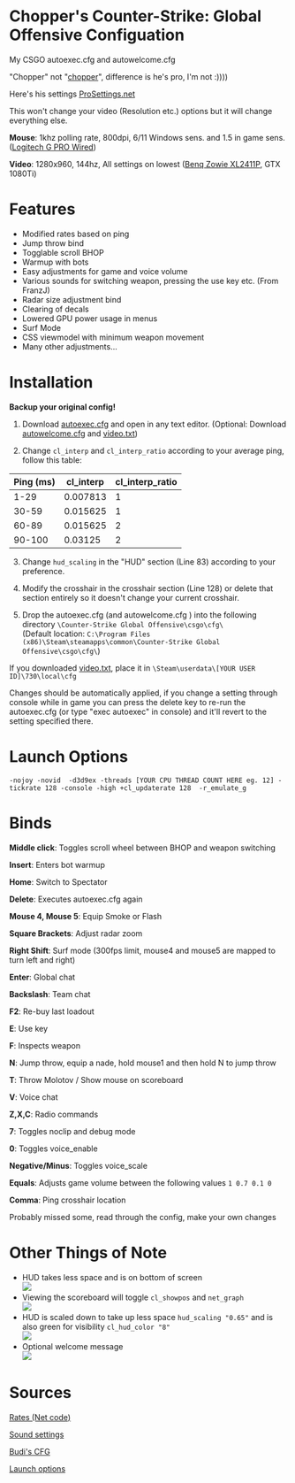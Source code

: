 # Chopper's Counter-Strike: Global Offensive Configuation
 My CSGO autoexec.cfg and autowelcome.cfg
 
 "Chopper" not "[chopper](https://liquipedia.net/counterstrike/Chopper)", difference is he's pro, I'm not :))))
 
 Here's his settings [ProSettings.net](https://prosettings.net/counterstrike/chopper/)
 
 This won't change your video (Resolution etc.) options but it will change everything else.
 
 **Mouse**: 1khz polling rate, 800dpi, 6/11 Windows sens. and 1.5 in game sens. ([Logitech G PRO Wired](https://www.amazon.co.uk/gp/product/B07L9FJS98))
 
 **Video**: 1280x960, 144hz, All settings on lowest ([Benq Zowie XL2411P](https://www.amazon.co.uk/BenQ-XL2411P-Sports-Adjustable-eQualizer/dp/B075JGL4WV), GTX 1080Ti)
 
# Features
* Modified rates based on ping
* Jump throw bind
* Togglable scroll BHOP
* Warmup with bots
* Easy adjustments for game and voice volume
* Various sounds for switching weapon, pressing the use key etc. (From FranzJ)
* Radar size adjustment bind
* Clearing of decals
* Lowered GPU power usage in menus
* Surf Mode
* CSS viewmodel with minimum weapon movement
* Many other adjustments...

# Installation
**Backup your original config!**

1. Download [autoexec.cfg](https://raw.githubusercontent.com/Chopper1337/CSGO-CFG/master/autoexec.cfg) and open in any text editor. 
(Optional: Download [autowelcome.cfg](https://raw.githubusercontent.com/Chopper1337/CSGO-CFG/master/autowelcome.cfg) and [video.txt](https://raw.githubusercontent.com/Chopper1337/CSGO-CFG/master/video.txt))

2. Change `cl_interp` and `cl_interp_ratio` according to your average ping, follow this table:

| Ping (ms) | cl_interp | cl_interp_ratio    |
|-----------|-----------|-------------------|
| 1-29      | 0.007813  | 1 |
| 30-59     | 0.015625  | 1 |
| 60-89     | 0.015625  | 2 |
| 90-100    | 0.03125   | 2 |

3. Change `hud_scaling` in the "HUD" section (Line 83) according to your preference.

4. Modify the crosshair in the crosshair section (Line 128) or delete that section entirely so it doesn't change your current crosshair.

5. Drop the autoexec.cfg (and autowelcome.cfg ) into the following directory
`\Counter-Strike Global Offensive\csgo\cfg\`<br>
(Default location:
`C:\Program Files (x86)\Steam\steamapps\common\Counter-Strike Global Offensive\csgo\cfg\`)

If you downloaded [video.txt](https://raw.githubusercontent.com/Chopper1337/CSGO-CFG/master/video.txt), place it in
`\Steam\userdata\[YOUR USER ID]\730\local\cfg`

Changes should be automatically applied, if you change a setting through console while in game
you can press the delete key to re-run the autoexec.cfg (or type "exec autoexec" in console) and it'll revert to the setting specified there.

# Launch Options

`-nojoy -novid  -d3d9ex -threads [YOUR CPU THREAD COUNT HERE eg. 12] -tickrate 128 -console -high +cl_updaterate 128  -r_emulate_g`

# Binds
**Middle click**: Toggles scroll wheel between BHOP and weapon switching

**Insert**: Enters bot warmup

**Home**: Switch to Spectator

**Delete**: Executes autoexec.cfg again

**Mouse 4, Mouse 5**: Equip Smoke or Flash

**Square Brackets**: Adjust radar zoom

**Right Shift**: Surf mode (300fps limit, mouse4 and mouse5 are mapped to turn left and right)

**Enter**: Global chat

**Backslash**: Team chat

**F2**: Re-buy last loadout

**E**: Use key

**F**: Inspects weapon

**N**: Jump throw, equip a nade, hold mouse1 and then hold N to jump throw

**T**: Throw Molotov / Show mouse on scoreboard

**V**: Voice chat

**Z,X,C**: Radio commands

**7**: Toggles noclip and debug mode

**0**: Toggles voice_enable

**Negative/Minus**: Toggles voice_scale

**Equals**: Adjusts game volume between the following values `1 0.7 0.1 0`

**Comma**: Ping crosshair location

Probably missed some, read through the config, make your own changes

# Other Things of Note

* HUD takes less space and is on bottom of screen <br>
![](https://github.com/Chopper1337/CSGO-CFG/raw/master/Screenshots/players-alive.jpg)
* Viewing the scoreboard will toggle `cl_showpos` and `net_graph` <br>
![](https://github.com/Chopper1337/CSGO-CFG/raw/master/Screenshots/scoreboard-info.jpg)
* HUD is scaled down to take up less space `hud_scaling "0.65"` and is also green for visibility `cl_hud_color "8"`<br>
![](https://github.com/Chopper1337/CSGO-CFG/raw/master/Screenshots/0screenshot.jpg)
* Optional welcome message <br>
![](https://github.com/Chopper1337/CSGO-CFG/raw/master/Screenshots/welcome%20message.jpg)

# Sources

[Rates (Net code)](https://steamcommunity.com/sharedfiles/filedetails/?id=795437982)

[Sound settings](https://steamcommunity.com/sharedfiles/filedetails/?id=703059693)

[Budi's CFG](https://gist.github.com/nickbudi/3916475)

[Launch options](https://totalcsgo.com/launch-options)
